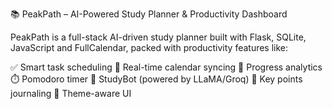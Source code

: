 📚 PeakPath – AI-Powered Study Planner & Productivity Dashboard

PeakPath is a full-stack AI-driven study planner built with Flask, SQLite, JavaScript and FullCalendar, packed with productivity features like:

✅ Smart task scheduling
📅 Real-time calendar syncing
🔔 Progress analytics
⏱️ Pomodoro timer
🤖 StudyBot (powered by LLaMA/Groq)
🧠 Key points journaling
🎯 Theme-aware UI

